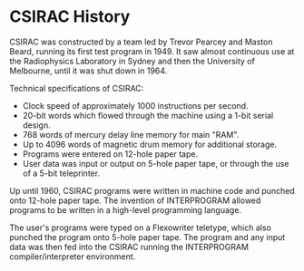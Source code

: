 CSIRAC History
==============

CSIRAC was constructed by a team led by Trevor Pearcey and Maston Beard,
running its first test program in 1949.  It saw almost continuous use at
the Radiophysics Laboratory in Sydney and then the University of Melbourne,
until it was shut down in 1964.

Technical specifications of CSIRAC:

* Clock speed of approximately 1000 instructions per second.
* 20-bit words which flowed through the machine using a 1-bit serial design.
* 768 words of mercury delay line memory for main "RAM".
* Up to 4096 words of magnetic drum memory for additional storage.
* Programs were entered on 12-hole paper tape.
* User data was input or output on 5-hole paper tape, or through the
  use of a 5-bit teleprinter.

Up until 1960, CSIRAC programs were written in machine code and punched onto
12-hole paper tape.  The invention of INTERPROGRAM allowed programs to be
written in a high-level programming language.

The user's programs were typed on a Flexowriter teletype, which also
punched the program onto 5-hole paper tape.  The program and any input data
was then fed into the CSIRAC running the INTERPROGRAM compiler/interpreter
environment.
